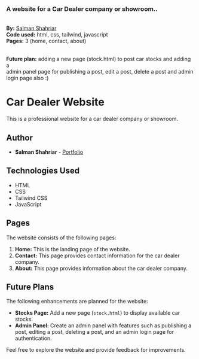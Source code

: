 ﻿<h3>A website for a Car Dealer company or showroom..</h3> 
  </br><b>By:</b> <a href="https://linktr.ee/salmanshahriar">Salman Shahriar</a> </br>
  <b>Code used:</b> html, css, tailwind, javascript
  </br><b>Pages:</b> 3 (home, contact, about)
  
  </br><b>Future plan:</b> adding a new page (stock.html) to post car stocks and adding a</br>admin panel page for publishing a post, edit a post, delete a post and admin login page also :)


# Car Dealer Website

This is a professional website for a car dealer company or showroom.

## Author

- **Salman Shahriar** - [Portfolio](https://linktr.ee/salmanshahriar)

## Technologies Used

- HTML
- CSS
- Tailwind CSS
- JavaScript

## Pages

The website consists of the following pages:

1. **Home:** This is the landing page of the website.
2. **Contact:** This page provides contact information for the car dealer company.
3. **About:** This page provides information about the car dealer company.

## Future Plans

The following enhancements are planned for the website:

- **Stocks Page:** Add a new page (`stock.html`) to display available car stocks.
- **Admin Panel:** Create an admin panel with features such as publishing a post, editing a post, deleting a post, and an admin login page for authentication.

Feel free to explore the website and provide feedback for improvements.

